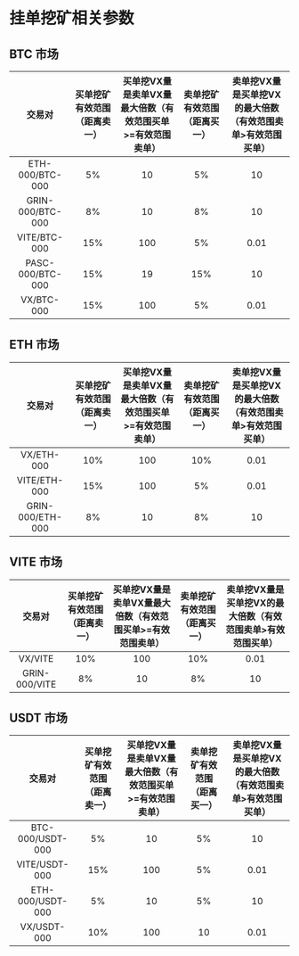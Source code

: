 # 挂单挖矿相关参数

## BTC 市场

|  交易对   | 买单挖矿有效范围（距离卖一）  |  买单挖VX量是卖单VX量最大倍数（有效范围买单>=有效范围卖单）  |  卖单挖矿有效范围（距离买一）  |  卖单挖VX量是买单挖VX的最大倍数（有效范围卖单>有效范围买单）  |
|:----:|:----:|:----:|:----:|:----:|
|  ETH-000/BTC-000  | 5%  | 10  | 5%  | 10   |
| GRIN-000/BTC-000  | 8%  | 10  | 8%  | 10   | 
| VITE/BTC-000      | 15% | 100 | 5%  | 0.01 |    
| PASC-000/BTC-000  | 15% | 19  | 15% | 10   | 
| VX/BTC-000        | 15% | 100 | 5%  | 0.01 | 


## ETH 市场

|  交易对   | 买单挖矿有效范围（距离卖一）  |  买单挖VX量是卖单VX量最大倍数（有效范围买单>=有效范围卖单）  |  卖单挖矿有效范围（距离买一）  |  卖单挖VX量是买单挖VX的最大倍数（有效范围卖单>有效范围买单）  |
|:----:|:----:|:----:|:----:|:----:|
|  VX/ETH-000       | 10% | 100 | 10% | 0.01 |
|  VITE/ETH-000     | 15% | 100 | 5%  | 0.01 | 
| GRIN-000/ETH-000      | 8%  | 10  | 8%  | 10   |    

## VITE 市场

|  交易对   | 买单挖矿有效范围（距离卖一）  |  买单挖VX量是卖单VX量最大倍数（有效范围买单>=有效范围卖单）  |  卖单挖矿有效范围（距离买一）  |  卖单挖VX量是买单挖VX的最大倍数（有效范围卖单>有效范围买单）  |
|:----:|:----:|:----:|:----:|:----:|
|  VX/VITE          | 10% | 100 | 10% | 0.01 |
| GRIN-000/VITE         | 8%  | 10  | 8%  | 10   |    


## USDT 市场

|  交易对   | 买单挖矿有效范围（距离卖一）  |  买单挖VX量是卖单VX量最大倍数（有效范围买单>=有效范围卖单）  |  卖单挖矿有效范围（距离买一）  |  卖单挖VX量是买单挖VX的最大倍数（有效范围卖单>有效范围买单）  |
|:----:|:----:|:----:|:----:|:----:|
|  BTC-000/USDT-000 | 5%  | 10  | 5%  | 10   |
| VITE/USDT-000     | 15% | 100 | 5%  | 0.01 |
| ETH-000/USDT-000  | 5%  | 10  | 5%  | 10   |
| VX/USDT-000       | 10% | 100 | 10  | 0.01 |



